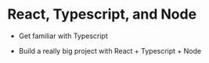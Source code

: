 # React, Typescript, and Node

- Get familiar with Typescript

- Build a really big project with React + Typescript + Node
